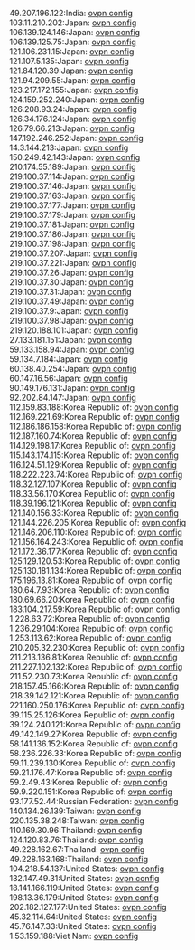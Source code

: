 49.207.196.122:India: [ovpn config](vpn/49_207_196_122.ovpn)  
103.11.210.202:Japan: [ovpn config](vpn/103_11_210_202.ovpn)  
106.139.124.146:Japan: [ovpn config](vpn/106_139_124_146.ovpn)  
106.139.125.75:Japan: [ovpn config](vpn/106_139_125_75.ovpn)  
121.106.231.15:Japan: [ovpn config](vpn/121_106_231_15.ovpn)  
121.107.5.135:Japan: [ovpn config](vpn/121_107_5_135.ovpn)  
121.84.120.39:Japan: [ovpn config](vpn/121_84_120_39.ovpn)  
121.94.209.55:Japan: [ovpn config](vpn/121_94_209_55.ovpn)  
123.217.172.155:Japan: [ovpn config](vpn/123_217_172_155.ovpn)  
124.159.252.240:Japan: [ovpn config](vpn/124_159_252_240.ovpn)  
126.208.93.24:Japan: [ovpn config](vpn/126_208_93_24.ovpn)  
126.34.176.124:Japan: [ovpn config](vpn/126_34_176_124.ovpn)  
126.79.66.213:Japan: [ovpn config](vpn/126_79_66_213.ovpn)  
147.192.246.252:Japan: [ovpn config](vpn/147_192_246_252.ovpn)  
14.3.144.213:Japan: [ovpn config](vpn/14_3_144_213.ovpn)  
150.249.42.143:Japan: [ovpn config](vpn/150_249_42_143.ovpn)  
210.174.55.189:Japan: [ovpn config](vpn/210_174_55_189.ovpn)  
219.100.37.114:Japan: [ovpn config](vpn/219_100_37_114.ovpn)  
219.100.37.146:Japan: [ovpn config](vpn/219_100_37_146.ovpn)  
219.100.37.163:Japan: [ovpn config](vpn/219_100_37_163.ovpn)  
219.100.37.177:Japan: [ovpn config](vpn/219_100_37_177.ovpn)  
219.100.37.179:Japan: [ovpn config](vpn/219_100_37_179.ovpn)  
219.100.37.181:Japan: [ovpn config](vpn/219_100_37_181.ovpn)  
219.100.37.186:Japan: [ovpn config](vpn/219_100_37_186.ovpn)  
219.100.37.198:Japan: [ovpn config](vpn/219_100_37_198.ovpn)  
219.100.37.207:Japan: [ovpn config](vpn/219_100_37_207.ovpn)  
219.100.37.221:Japan: [ovpn config](vpn/219_100_37_221.ovpn)  
219.100.37.26:Japan: [ovpn config](vpn/219_100_37_26.ovpn)  
219.100.37.30:Japan: [ovpn config](vpn/219_100_37_30.ovpn)  
219.100.37.31:Japan: [ovpn config](vpn/219_100_37_31.ovpn)  
219.100.37.49:Japan: [ovpn config](vpn/219_100_37_49.ovpn)  
219.100.37.9:Japan: [ovpn config](vpn/219_100_37_9.ovpn)  
219.100.37.98:Japan: [ovpn config](vpn/219_100_37_98.ovpn)  
219.120.188.101:Japan: [ovpn config](vpn/219_120_188_101.ovpn)  
27.133.181.151:Japan: [ovpn config](vpn/27_133_181_151.ovpn)  
59.133.158.94:Japan: [ovpn config](vpn/59_133_158_94.ovpn)  
59.134.7.184:Japan: [ovpn config](vpn/59_134_7_184.ovpn)  
60.138.40.254:Japan: [ovpn config](vpn/60_138_40_254.ovpn)  
60.147.16.56:Japan: [ovpn config](vpn/60_147_16_56.ovpn)  
90.149.176.131:Japan: [ovpn config](vpn/90_149_176_131.ovpn)  
92.202.84.147:Japan: [ovpn config](vpn/92_202_84_147.ovpn)  
112.159.83.188:Korea Republic of: [ovpn config](vpn/112_159_83_188.ovpn)  
112.169.221.69:Korea Republic of: [ovpn config](vpn/112_169_221_69.ovpn)  
112.186.186.158:Korea Republic of: [ovpn config](vpn/112_186_186_158.ovpn)  
112.187.160.74:Korea Republic of: [ovpn config](vpn/112_187_160_74.ovpn)  
114.129.198.17:Korea Republic of: [ovpn config](vpn/114_129_198_17.ovpn)  
115.143.174.115:Korea Republic of: [ovpn config](vpn/115_143_174_115.ovpn)  
116.124.51.129:Korea Republic of: [ovpn config](vpn/116_124_51_129.ovpn)  
118.222.223.74:Korea Republic of: [ovpn config](vpn/118_222_223_74.ovpn)  
118.32.127.107:Korea Republic of: [ovpn config](vpn/118_32_127_107.ovpn)  
118.33.56.170:Korea Republic of: [ovpn config](vpn/118_33_56_170.ovpn)  
118.39.196.121:Korea Republic of: [ovpn config](vpn/118_39_196_121.ovpn)  
121.140.156.33:Korea Republic of: [ovpn config](vpn/121_140_156_33.ovpn)  
121.144.226.205:Korea Republic of: [ovpn config](vpn/121_144_226_205.ovpn)  
121.146.206.110:Korea Republic of: [ovpn config](vpn/121_146_206_110.ovpn)  
121.156.164.243:Korea Republic of: [ovpn config](vpn/121_156_164_243.ovpn)  
121.172.36.177:Korea Republic of: [ovpn config](vpn/121_172_36_177.ovpn)  
125.129.120.53:Korea Republic of: [ovpn config](vpn/125_129_120_53.ovpn)  
125.130.181.134:Korea Republic of: [ovpn config](vpn/125_130_181_134.ovpn)  
175.196.13.81:Korea Republic of: [ovpn config](vpn/175_196_13_81.ovpn)  
180.64.7.93:Korea Republic of: [ovpn config](vpn/180_64_7_93.ovpn)  
180.69.66.20:Korea Republic of: [ovpn config](vpn/180_69_66_20.ovpn)  
183.104.217.59:Korea Republic of: [ovpn config](vpn/183_104_217_59.ovpn)  
1.228.63.72:Korea Republic of: [ovpn config](vpn/1_228_63_72.ovpn)  
1.236.29.104:Korea Republic of: [ovpn config](vpn/1_236_29_104.ovpn)  
1.253.113.62:Korea Republic of: [ovpn config](vpn/1_253_113_62.ovpn)  
210.205.32.230:Korea Republic of: [ovpn config](vpn/210_205_32_230.ovpn)  
211.213.136.81:Korea Republic of: [ovpn config](vpn/211_213_136_81.ovpn)  
211.227.102.132:Korea Republic of: [ovpn config](vpn/211_227_102_132.ovpn)  
211.52.230.73:Korea Republic of: [ovpn config](vpn/211_52_230_73.ovpn)  
218.157.45.166:Korea Republic of: [ovpn config](vpn/218_157_45_166.ovpn)  
218.39.142.121:Korea Republic of: [ovpn config](vpn/218_39_142_121.ovpn)  
221.160.250.176:Korea Republic of: [ovpn config](vpn/221_160_250_176.ovpn)  
39.115.25.126:Korea Republic of: [ovpn config](vpn/39_115_25_126.ovpn)  
39.124.240.121:Korea Republic of: [ovpn config](vpn/39_124_240_121.ovpn)  
49.142.149.27:Korea Republic of: [ovpn config](vpn/49_142_149_27.ovpn)  
58.141.136.152:Korea Republic of: [ovpn config](vpn/58_141_136_152.ovpn)  
58.236.226.33:Korea Republic of: [ovpn config](vpn/58_236_226_33.ovpn)  
59.11.239.130:Korea Republic of: [ovpn config](vpn/59_11_239_130.ovpn)  
59.21.176.47:Korea Republic of: [ovpn config](vpn/59_21_176_47.ovpn)  
59.2.49.43:Korea Republic of: [ovpn config](vpn/59_2_49_43.ovpn)  
59.9.220.151:Korea Republic of: [ovpn config](vpn/59_9_220_151.ovpn)  
93.177.52.44:Russian Federation: [ovpn config](vpn/93_177_52_44.ovpn)  
140.134.26.139:Taiwan: [ovpn config](vpn/140_134_26_139.ovpn)  
220.135.38.248:Taiwan: [ovpn config](vpn/220_135_38_248.ovpn)  
110.169.30.96:Thailand: [ovpn config](vpn/110_169_30_96.ovpn)  
124.120.83.76:Thailand: [ovpn config](vpn/124_120_83_76.ovpn)  
49.228.162.67:Thailand: [ovpn config](vpn/49_228_162_67.ovpn)  
49.228.163.168:Thailand: [ovpn config](vpn/49_228_163_168.ovpn)  
104.218.54.137:United States: [ovpn config](vpn/104_218_54_137.ovpn)  
132.147.49.31:United States: [ovpn config](vpn/132_147_49_31.ovpn)  
18.141.166.119:United States: [ovpn config](vpn/18_141_166_119.ovpn)  
198.13.36.179:United States: [ovpn config](vpn/198_13_36_179.ovpn)  
202.182.127.177:United States: [ovpn config](vpn/202_182_127_177.ovpn)  
45.32.114.64:United States: [ovpn config](vpn/45_32_114_64.ovpn)  
45.76.147.33:United States: [ovpn config](vpn/45_76_147_33.ovpn)  
1.53.159.188:Viet Nam: [ovpn config](vpn/1_53_159_188.ovpn)  
